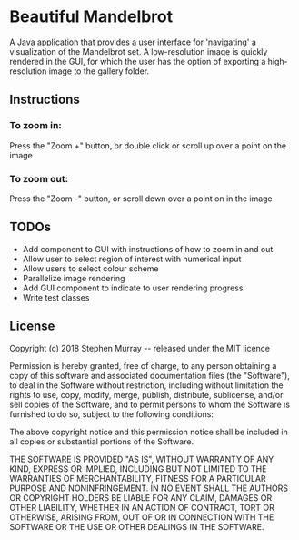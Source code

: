 # Beautiful Mandelbrot

A Java application that provides a user interface for 'navigating' a visualization of the Mandelbrot set.
A low-resolution image is quickly rendered in the GUI, for which the user has the option of exporting a high-resolution
image to the gallery folder.

## Instructions

### To zoom in:
Press the "Zoom +" button, or double click or scroll up over a point on the image 

### To zoom out:
Press the "Zoom -" button, or scroll down over a point on in the image

## TODOs

* Add component to GUI with instructions of how to zoom in and out 
* Allow user to select region of interest with numerical input
* Allow users to select colour scheme
* Parallelize image rendering
* Add GUI component to indicate to user rendering progress
* Write test classes

## License

Copyright (c) 2018 Stephen Murray -- released under the MIT licence

Permission is hereby granted, free of charge, to any person obtaining a copy
of this software and associated documentation files (the "Software"), to deal
in the Software without restriction, including without limitation the rights
to use, copy, modify, merge, publish, distribute, sublicense, and/or sell
copies of the Software, and to permit persons to whom the Software is
furnished to do so, subject to the following conditions:

The above copyright notice and this permission notice shall be included in all
copies or substantial portions of the Software.

THE SOFTWARE IS PROVIDED "AS IS", WITHOUT WARRANTY OF ANY KIND, EXPRESS OR
IMPLIED, INCLUDING BUT NOT LIMITED TO THE WARRANTIES OF MERCHANTABILITY,
FITNESS FOR A PARTICULAR PURPOSE AND NONINFRINGEMENT. IN NO EVENT SHALL THE
AUTHORS OR COPYRIGHT HOLDERS BE LIABLE FOR ANY CLAIM, DAMAGES OR OTHER
LIABILITY, WHETHER IN AN ACTION OF CONTRACT, TORT OR OTHERWISE, ARISING FROM,
OUT OF OR IN CONNECTION WITH THE SOFTWARE OR THE USE OR OTHER DEALINGS IN THE
SOFTWARE.

